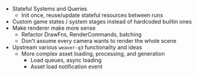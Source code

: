 - Stateful Systems and Queries
	- Init once, reuse/update stateful resources between runs
- Custom game states / system stages instead of hardcoded builtin ones
- Make renderer make more sense
	- Refactor DrawFns, RenderCommands, batching
	- Don't assume every camera wants to render the whole scene
- Upstream various `weaver-q3` functionality and ideas
	- More complex asset loading, processing, and generation
		- Load queues, async loading
		- Asset load notification event